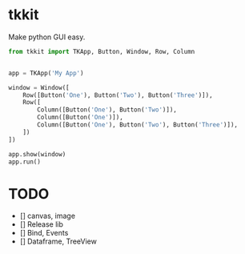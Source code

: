 # tkkit
Make python GUI easy.

```python
from tkkit import TKApp, Button, Window, Row, Column


app = TKApp('My App')

window = Window([
    Row([Button('One'), Button('Two'), Button('Three')]),
    Row([
        Column([Button('One'), Button('Two')]),
        Column([Button('One')]),
        Column([Button('One'), Button('Two'), Button('Three')]),
    ])
])

app.show(window)
app.run()
```


# TODO
- [] canvas, image
- [] Release lib
- [] Bind, Events
- [] Dataframe, TreeView